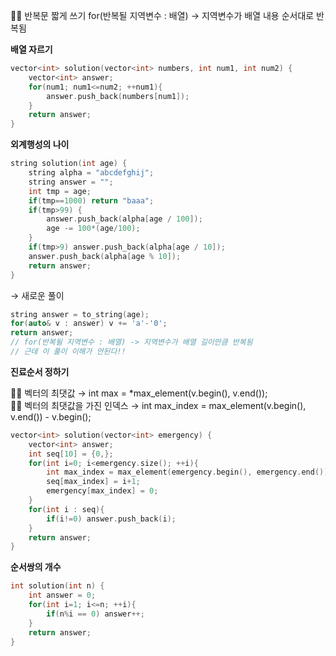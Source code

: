 ✍🏻 반복문 짧게 쓰기
for(반복될 지역변수 : 배열) -> 지역변수가 배열 내용 순서대로 반복됨

**배열 자르기**

```cpp
vector<int> solution(vector<int> numbers, int num1, int num2) {
    vector<int> answer;
    for(num1; num1<=num2; ++num1){
        answer.push_back(numbers[num1]);
    }
    return answer;
}
```

**외계행성의 나이**

```cpp
string solution(int age) {
    string alpha = "abcdefghij";
    string answer = "";
    int tmp = age;
    if(tmp==1000) return "baaa";
    if(tmp>99) {
        answer.push_back(alpha[age / 100]);
        age -= 100*(age/100);
    }
    if(tmp>9) answer.push_back(alpha[age / 10]);
    answer.push_back(alpha[age % 10]);
    return answer;
}
```

→ 새로운 풀이

```cpp
string answer = to_string(age);
for(auto& v : answer) v += 'a'-'0';
return answer;
// for(반복될 지역변수 : 배열) -> 지역변수가 배열 길이만큼 반복됨
// 근데 이 풀이 이해가 안된다!!
```

**진료순서 정하기**

✍🏻 벡터의 최댓값
→ int max = *max_element(v.begin(), v.end());<br>
✍🏻 벡터의 최댓값을 가진 인덱스
→ int max_index = max_element(v.begin(), v.end()) - v.begin();

```cpp
vector<int> solution(vector<int> emergency) {
    vector<int> answer;
    int seq[10] = {0,};
    for(int i=0; i<emergency.size(); ++i){
        int max_index = max_element(emergency.begin(), emergency.end()) - emergency.begin();
        seq[max_index] = i+1;
        emergency[max_index] = 0;
    }
    for(int i : seq){
        if(i!=0) answer.push_back(i);
    }
    return answer;
}
```

**순서쌍의 개수**

```cpp
int solution(int n) {
    int answer = 0;
    for(int i=1; i<=n; ++i){
        if(n%i == 0) answer++;
    }
    return answer;
}
```
